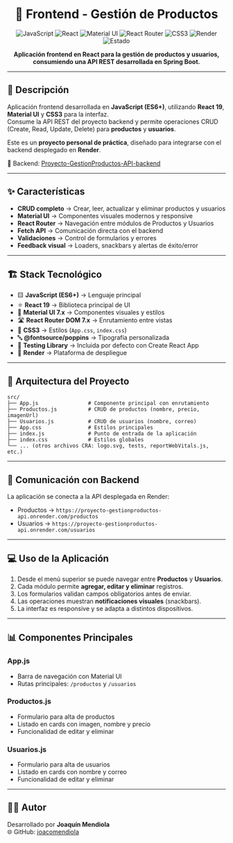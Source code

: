 <div align="center">

# 🎨 Frontend - Gestión de Productos

![JavaScript](https://img.shields.io/badge/JavaScript-ES6+-yellow)
![React](https://img.shields.io/badge/React-19-blue)
![Material UI](https://img.shields.io/badge/Material_UI-7.x-007FFF)
![React Router](https://img.shields.io/badge/React_Router-7.x-orange)
![CSS3](https://img.shields.io/badge/CSS3-Styles-blueviolet)
![Render](https://img.shields.io/badge/Deploy-Render-purple)
![Estado](https://img.shields.io/badge/Estado-Terminado-brightgreen)

**Aplicación frontend en React para la gestión de productos y usuarios, consumiendo una API REST desarrollada en Spring Boot.**

</div>

---

## 📖 Descripción
Aplicación frontend desarrollada en **JavaScript (ES6+)**, utilizando **React 19**, **Material UI** y **CSS3** para la interfaz.  
Consume la API REST del proyecto backend y permite operaciones CRUD (Create, Read, Update, Delete) para **productos** y **usuarios**.  

Este es un **proyecto personal de práctica**, diseñado para integrarse con el backend desplegado en **Render**.  

🔗 Backend: [Proyecto-GestionProductos-API-backend](https://github.com/joacomendiola/Proyecto-GestionProductos-API-backend)

---

## ✨ Características

- **CRUD completo** → Crear, leer, actualizar y eliminar productos y usuarios  
- **Material UI** → Componentes visuales modernos y responsive  
- **React Router** → Navegación entre módulos de Productos y Usuarios  
- **Fetch API** → Comunicación directa con el backend  
- **Validaciones** → Control de formularios y errores  
- **Feedback visual** → Loaders, snackbars y alertas de éxito/error  

---

## 🏗️ Stack Tecnológico

- 🟨 **JavaScript (ES6+)** → Lenguaje principal  
- ⚛️ **React 19** → Biblioteca principal de UI  
- 🎨 **Material UI 7.x** → Componentes visuales y estilos  
- 🛣️ **React Router DOM 7.x** → Enrutamiento entre vistas  
- 🎨 **CSS3** → Estilos (`App.css`, `index.css`)  
- 🔤 **@fontsource/poppins** → Tipografía personalizada  
- 🧪 **Testing Library** → Incluida por defecto con Create React App
- 🚀 **Render** → Plataforma de despliegue  

---

## 📂 Arquitectura del Proyecto

```text
src/
├── App.js                # Componente principal con enrutamiento
├── Productos.js          # CRUD de productos (nombre, precio, imagenUrl)
├── Usuarios.js           # CRUD de usuarios (nombre, correo)
├── App.css               # Estilos principales
├── index.js              # Punto de entrada de la aplicación
├── index.css             # Estilos globales
└── ... (otros archivos CRA: logo.svg, tests, reportWebVitals.js, etc.)
```

---

## 🔗 Comunicación con Backend

La aplicación se conecta a la API desplegada en Render:  

- Productos → `https://proyecto-gestionproductos-api.onrender.com/productos`  
- Usuarios → `https://proyecto-gestionproductos-api.onrender.com/usuarios`
  
---

## 💻 Uso de la Aplicación

1. Desde el menú superior se puede navegar entre **Productos** y **Usuarios**.  
2. Cada módulo permite **agregar, editar y eliminar** registros.  
3. Los formularios validan campos obligatorios antes de enviar.  
4. Las operaciones muestran **notificaciones visuales** (snackbars).  
5. La interfaz es responsive y se adapta a distintos dispositivos.  

---

## 📊 Componentes Principales

### App.js
- Barra de navegación con Material UI  
- Rutas principales: `/productos` y `/usuarios`  

### Productos.js
- Formulario para alta de productos  
- Listado en cards con imagen, nombre y precio  
- Funcionalidad de editar y eliminar  

### Usuarios.js
- Formulario para alta de usuarios  
- Listado en cards con nombre y correo  
- Funcionalidad de editar y eliminar
  
---

## 👨‍💻 Autor
Desarrollado por **Joaquín Mendiola**  
🌐 GitHub: [joacomendiola](https://github.com/joacomendiola)
